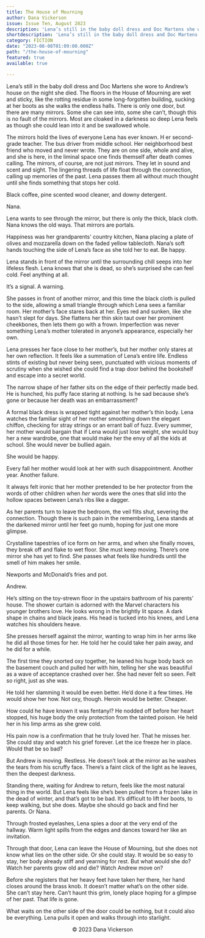 ```yaml
---
title: The House of Mourning
author: Dana Vickerson
issue: Issue Ten, August 2023
description: 'Lena’s still in the baby doll dress and Doc Martens she wore to Andrew’s house on the night she died. The floors in the House of Mourning are wet and sticky, like the rotting residue in some long-forgotten building, sucking at her boots as she walks the endless halls. There is only one door,  but there are many mirrors.  Some she can see into, some she can’t, though this is no fault of the mirrors. Most are cloaked in a darkness so deep Lena feels as though she could lean into it and be swallowed whole. <p>The mirrors hold the lives of everyone Lena has ever known. H er second-grade teacher. The bus driver from middle school. Her neighborhood best friend who moved and never wrote. They are on one side, whole and alive, and she is here, in the liminal space one finds themself after death comes calling. The mirrors, of course, are not just mirrors. They let in sound and scent and sight. The lingering threads of life float through the connection, calling up memories of the past. Lena passes them all without much thought until she finds something that stops her cold.</p>' 
shortdescription: 'Lena’s still in the baby doll dress and Doc Martens she wore to Andrew’s house on the night she died. The floors in the House of Mourning are wet and sticky, like the rotting residue in some long-forgotten building, sucking at her boots as she walks the endless halls. There is only one door,  but there are many mirrors.  Some she can see into, some she can’t, though this is no fault of the mirrors. Most are cloaked in a darkness so deep Lena feels as though she could lean into it and be swallowed whole. <p>The mirrors hold the lives of everyone Lena has ever known. H er second-grade teacher. The bus driver from middle school. Her neighborhood best friend who moved and never wrote. They are on one side, whole and alive, and she is here, in the liminal space one finds themself after death comes calling. The mirrors, of course, are not just mirrors. They let in sound and scent and sight. The lingering threads of life float through the connection, calling up memories of the past. Lena passes them all without much thought until she finds something that stops her cold.</p>'
category: FICTION
date: "2023-08-08T01:09:00.000Z"
path: "/the-house-of-mourning"
featured: true
available: true

---
```


Lena’s still in the baby doll dress and Doc Martens she wore to Andrew’s house on the night she died. The floors in the House of Mourning are wet and sticky, like the rotting residue in some long-forgotten building, sucking at her boots as she walks the endless halls. There is only one door,  but there are many mirrors.  Some she can see into, some she can’t, though this is no fault of the mirrors. Most are cloaked in a darkness so deep Lena feels as though she could lean into it and be swallowed whole.

The mirrors hold the lives of everyone Lena has ever known. H er second-grade teacher. The bus driver from middle school. Her neighborhood best friend who moved and never wrote. They are on one side, whole and alive, and she is here, in the liminal space one finds themself after death comes calling. The mirrors, of course, are not just mirrors. They let in sound and scent and sight. The lingering threads of life float through the connection, calling up memories of the past. Lena passes them all without much thought until she finds something that stops her cold. 

Black coffee, pine scented wood cleaner, and downy detergent.  

Nana.

Lena wants to see through the mirror, but there is only the thick, black cloth. Nana knows the old ways. That mirrors are portals. 

Happiness was her grandparents' country kitchen, Nana placing a plate of olives and mozzarella down on the faded yellow tablecloth. Nana’s soft hands touching the side of Lena’s face as she told her to eat. Be happy.

Lena stands in front of the mirror until the surrounding chill seeps into her lifeless flesh. Lena knows that she is dead, so she’s surprised she can feel cold. Feel anything at all. 

It’s a signal. A warning.

She passes in front of another mirror, and this time the black cloth is pulled to the side, allowing a small triangle through which Lena sees a familiar room. Her mother’s face stares back at her. Eyes red and sunken, like she hasn’t slept for days. She flattens her thin skin taut over her prominent cheekbones, then lets them go with a frown. Imperfection was never something Lena’s mother tolerated in anyone’s appearance, especially her own.

Lena presses her face close to her mother’s, but her mother only stares at her own reflection. It feels like a summation of Lena’s entire life. Endless stints of existing but never being seen, punctuated with vicious moments of scrutiny when she wished she could find a trap door behind the bookshelf and escape into a secret world. 

The narrow shape of her father sits on the edge of their perfectly made bed. He is hunched, his puffy face staring at nothing. Is he sad because she’s gone or because her death was an embarrassment?

A formal black dress is wrapped tight against her mother’s thin body. Lena watches the familiar sight of her mother smoothing down the elegant chiffon, checking for stray strings or an errant ball of fuzz. Every summer, her mother would bargain that if Lena would just lose weight, she would buy her a new wardrobe, one that would make her the envy of all the kids at school. She would never be bullied again.

She would be happy.

Every fall her mother would look at her with such disappointment. Another year. Another failure.

It always felt ironic that her mother pretended to be her protector from the words of other children when *her* words were the ones that slid into the hollow spaces between Lena’s ribs like a dagger.

As her parents turn to leave the bedroom, the veil flits shut, severing the connection. Though there is such pain in the remembering, Lena stands at the darkened mirror until her feet go numb, hoping for just one more glimpse.

Crystalline tapestries of ice form on her arms, and when she finally moves, they break off and flake to wet floor. She must keep moving. There’s one mirror she has yet to find. She passes what feels like hundreds until the smell of him makes her smile. 

Newports and McDonald’s fries and pot. 

Andrew. 

He’s sitting on the toy-strewn floor in the upstairs bathroom of his parents’ house. The shower curtain is adorned with the Marvel characters his younger brothers love. He looks wrong in the brightly lit space. A dark shape in chains and black jeans. His head is tucked into his knees, and Lena watches his shoulders heave.

She presses herself against the mirror, wanting to wrap him in her arms like he did all those times for her. He told her he could take her pain away, and he did for a while.

The first time they snorted oxy together, he leaned his huge body back on the basement couch and pulled her with him, telling her she was beautiful as a wave of acceptance crashed over her. She had never felt so seen. Felt so right, just as she was.

He told her slamming it would be even better. He’d done it a few times. He would show her how. Not oxy, though. Heroin would be better. Cheaper. 

How could he have known it was fentanyl? He nodded off before her heart stopped, his huge body the only protection from the tainted poison. He held her in his limp arms as she grew cold.  

His pain now is a confirmation that he truly loved her. That he misses her. She could stay and watch his grief forever. Let the ice freeze her in place. Would that be so bad?

But Andrew is moving. Restless. He doesn’t look at the mirror as he washes the tears from his scruffy face. There’s a faint click of the light as he leaves, then the deepest darkness.

Standing there, waiting for Andrew to return, feels like the most natural thing in the world. But Lena feels like she’s been pulled from a frozen lake in the dead of winter, and that’s got to be bad. It’s difficult to lift her boots, to keep walking, but she does. Maybe she should go back and find her parents. Or Nana.

Through frosted eyelashes, Lena spies a door at the very end of the hallway. Warm light spills from the edges and dances toward her like an invitation.

Through that door, Lena can leave the House of Mourning, but she does not know what lies on the other side. Or she could stay. It would be so easy to stay, her body already stiff and yearning for rest. But what would she do? Watch her parents grow old and die? Watch Andrew move on?

Before she registers that her heavy feet have taken her there, her hand closes around the brass knob. It doesn’t matter what’s on the other side. She can’t stay here. Can’t haunt this grim, lonely place hoping for a glimpse of her past. That life is gone.

What waits on the other side of the door could be nothing, but it could also be everything. Lena pulls it open and walks through into starlight.


<p style="text-align: center;">© 2023 Dana Vickerson</p>

